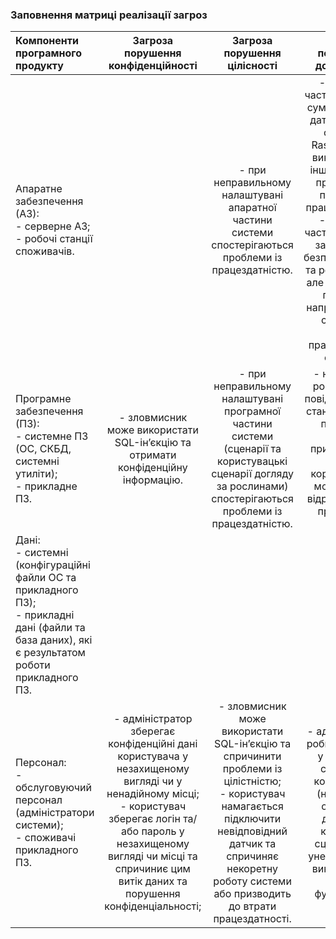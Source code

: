 ### Заповнення матриці реалізації загроз
| Компоненти програмного продукту | Загроза порушення конфіденційності | Загроза порушення цілісності | Загроза порушення доступності |
|:-----------|:---------:|:---------:|:---------:|
| Апаратне забезпечення (АЗ): <br/>- серверне АЗ; <br/>- робочі станції споживачів. | | - при неправильному налаштувані апаратної частини системи спостерігаються проблеми із працездатністю. | - апаратна частина системи сумісна із усіма датчиками, що сумісні із Raspberry PI3, використання інших датчиків призведе до проблем із працездатністю;<br/>- апаратна частина системи забезпечена безперебійником та реле напруги, але надзвичайні перепади напруги можуть становити загрозу працездатності системи.|
|Програмне забезпечення (ПЗ): <br/>- системне ПЗ (ОС, СКБД, системні утиліти); <br/>- прикладне ПЗ. | - зловмисник може використати SQL-інʼєкцію та отримати конфіденційну інформацію. | - при неправильному налаштувані програмної частини системи (сценарії та користувацькі сценарії догляду за рослинами) спостерігаються проблеми із працездатністю. | - некоректна робота push-повідомлень про стан рослини чи помилки у сценарії призводить до того, що користувач не може вчасно відреагувати на проблему у системі.|
|Дані: <br/>- системні (конфігураційні файли ОС та прикладного ПЗ); <br/>- прикладні дані (файли та база даних), які є результатом роботи прикладного ПЗ. |  | | |
Персонал: <br/>- обслуговуючий персонал (адміністратори системи); <br/>- споживачі прикладного ПЗ.| - адміністратор зберегає конфіденційні дані користувача у незахищеному вигляді чи у ненадійному місці; <br/>- користувач зберегає логін та/або пароль у незахищеному вигляді чи місці та спричиниє цим витік даних та порушення конфіденціальності;|- зловмисник може використати SQL-інʼєкцію та спричинити проблеми із цілістністю;<br/> - користувач намагається підключити невідповідний датчик та спричиняє некоретну роботу системи або призводить до втрати працездатності. | - адміністратор робить помилку у модерації створених користувачів (наприклад, обмежити доступ до керування сценаріїв) та унеможливлює використання частини функціоналу.|

